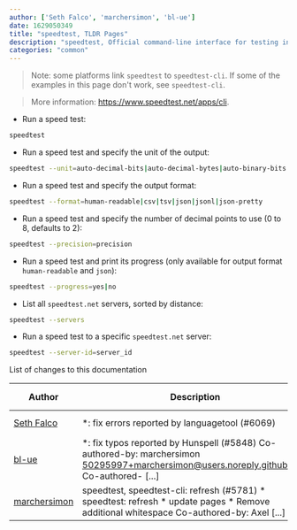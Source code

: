 ```yaml
---
author: ['Seth Falco', 'marchersimon', 'bl-ue']
date: 1629050349
title: "speedtest, TLDR Pages"
description: "speedtest, Official command-line interface for testing internet bandwidth using https://speedtest.net."
categories: "common"
---
```

> Note: some platforms link `speedtest` to `speedtest-cli`. If some of the examples in this page don't work, see `speedtest-cli`.

> More information: <https://www.speedtest.net/apps/cli>.

- Run a speed test:

```bash
speedtest
```

- Run a speed test and specify the unit of the output:

```bash
speedtest --unit=auto-decimal-bits|auto-decimal-bytes|auto-binary-bits|auto-binary-bytes
```

- Run a speed test and specify the output format:

```bash
speedtest --format=human-readable|csv|tsv|json|jsonl|json-pretty
```

- Run a speed test and specify the number of decimal points to use (0 to 8, defaults to 2):

```bash
speedtest --precision=precision
```

- Run a speed test and print its progress (only available for output format `human-readable` and `json`):

```bash
speedtest --progress=yes|no
```

- List all `speedtest.net` servers, sorted by distance:

```bash
speedtest --servers
```

- Run a speed test to a specific `speedtest.net` server:

```bash
speedtest --server-id=server_id
```
List of changes to this documentation


Author | Description | ISO 8601 Date | GitHub link
------|-----|-----|-----
[Seth Falco](mailto:seth@falco.fun) | *: fix errors reported by languagetool (#6069) | 2021-08-15T19:59:09 | [3e4c519004a4](https://github.com/tldr-pages/tldr/commit/3e4c519004a471c861cdc609fd7239ee3355671c)
[bl-ue](mailto:54780737+bl-ue@users.noreply.github.com) | *: fix typos reported by Hunspell (#5848) Co-authored-by: marchersimon <50295997+marchersimon@users.noreply.github.com> Co-authored- [...] | 2021-05-20T22:13:41 | [8ebd171d6f00](https://github.com/tldr-pages/tldr/commit/8ebd171d6f001698709fefc02b1fd5cc9f3a99c4)
[marchersimon](mailto:50295997+marchersimon@users.noreply.github.com) | speedtest, speedtest-cli: refresh (#5781) * speedtest: refresh * update pages * Remove additional whitespace Co-authored-by: Axel [...] | 2021-05-10T11:04:20 | [abfc6f29dfa1](https://github.com/tldr-pages/tldr/commit/abfc6f29dfa165275794e43666373b196baedf04)


